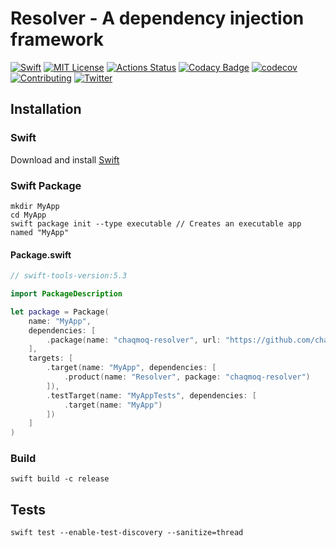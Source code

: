 # Resolver - A dependency injection framework
[![Swift](https://img.shields.io/badge/swift-5.3-brightgreen.svg)](https://swift.org/download/#releases) [![MIT License](https://img.shields.io/badge/license-MIT-brightgreen.svg)](https://github.com/chaqmoq/resolver/blob/master/LICENSE/) [![Actions Status](https://github.com/chaqmoq/resolver/workflows/development/badge.svg)](https://github.com/chaqmoq/resolver/actions) [![Codacy Badge](https://app.codacy.com/project/badge/Grade/72724ae31a364cd3a790f968064d84a7)](https://www.codacy.com/gh/chaqmoq/resolver/dashboard?utm_source=github.com&amp;utm_medium=referral&amp;utm_content=chaqmoq/resolver&amp;utm_campaign=Badge_Grade) [![codecov](https://codecov.io/gh/chaqmoq/resolver/branch/master/graph/badge.svg?token=FomzPdGD42)](https://codecov.io/gh/chaqmoq/resolver) [![Contributing](https://img.shields.io/badge/contributing-guide-brightgreen.svg)](https://github.com/chaqmoq/resolver/blob/master/CONTRIBUTING.md) [![Twitter](https://img.shields.io/badge/twitter-chaqmoqdev-brightgreen.svg)](https://twitter.com/chaqmoqdev)

## Installation
### Swift
Download and install [Swift](https://swift.org/download)

### Swift Package
```shell
mkdir MyApp
cd MyApp
swift package init --type executable // Creates an executable app named "MyApp"
```

#### Package.swift
```swift
// swift-tools-version:5.3

import PackageDescription

let package = Package(
    name: "MyApp",
    dependencies: [
        .package(name: "chaqmoq-resolver", url: "https://github.com/chaqmoq/resolver.git", .branch("master"))
    ],
    targets: [
        .target(name: "MyApp", dependencies: [
            .product(name: "Resolver", package: "chaqmoq-resolver")
        ]),
        .testTarget(name: "MyAppTests", dependencies: [
            .target(name: "MyApp")
        ])
    ]
)
```

### Build
```shell
swift build -c release
```

## Tests
```shell
swift test --enable-test-discovery --sanitize=thread
```
